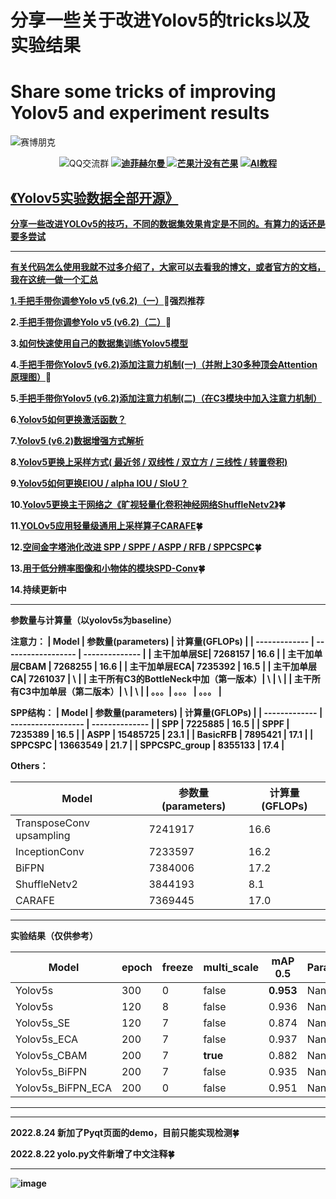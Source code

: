 # 分享一些关于改进Yolov5的tricks以及实验结果
# Share some tricks of improving Yolov5  and experiment results
![赛博朋克](https://user-images.githubusercontent.com/58406737/185147502-cf221312-db48-4635-ab95-fb45e443bed3.png)

 <center>  <div xss=removed> <img src="https://img.shields.io/badge/QQ%E4%BA%A4%E6%B5%81%E7%BE%A4-750560739-blue"
                        alt="QQ交流群">
                    <b><a href="https://github.com/WangQvQ/Yolov5_Magic">
                            <img src="https://img.shields.io/badge/%E8%BF%AA%E8%8F%B2%E8%B5%AB%E5%B0%94%E6%9B%BC-YOLO%20Magic-critical"
                                alt="迪菲赫尔曼">
                        </a>
                        <a href="https://github.com/iscyy/yoloair">
                            <img src="https://img.shields.io/badge/%E8%8A%92%E6%9E%9C%E6%B1%81%E6%B2%A1%E6%9C%89%E8%8A%92%E6%9E%9C-YOLO%20Air-red"
                                alt="芒果汁没有芒果"></a>
                        <a href="https://www.captainai.net/diffie/">
                             <img
                                    src="https://img.shields.io/badge/%E7%A6%8F%E5%88%A9-%E5%85%8D%E8%B4%B9AI%E6%95%99%E7%A8%8B-success"
                                    alt="AI教程"> </center>

## 《Yolov5实验数据全部开源》

分享一些改进YOLOv5的技巧，不同的数据集效果肯定是不同的。有算力的话还是要多尝试

-----

有关代码怎么使用我就不过多介绍了，大家可以去看我的博文，或者官方的文档，我在这统一做一个汇总

1.[手把手带你调参Yolo v5 (v6.2)（一）](https://blog.csdn.net/weixin_43694096/article/details/124378167)🌟强烈推荐

2.[手把手带你调参Yolo v5 (v6.2)（二）](https://blog.csdn.net/weixin_43694096/article/details/124411509?spm=1001.2014.3001.5502)🚀

3.[如何快速使用自己的数据集训练Yolov5模型](https://blog.csdn.net/weixin_43694096/article/details/124457787)

4.[手把手带你Yolov5 (v6.2)添加注意力机制(一)（并附上30多种顶会Attention原理图）](https://blog.csdn.net/weixin_43694096/article/details/124443059?spm=1001.2014.3001.5502)🌟

5.[手把手带你Yolov5 (v6.2)添加注意力机制(二)（在C3模块中加入注意力机制）](https://blog.csdn.net/weixin_43694096/article/details/124695537)

6.[Yolov5如何更换激活函数？](https://blog.csdn.net/weixin_43694096/article/details/124413941?spm=1001.2014.3001.5502)

7.[Yolov5 (v6.2)数据增强方式解析](https://blog.csdn.net/weixin_43694096/article/details/124741952?spm=1001.2014.3001.5502)

8.[Yolov5更换上采样方式( 最近邻 / 双线性 / 双立方 / 三线性 / 转置卷积)](https://blog.csdn.net/weixin_43694096/article/details/125416120)

9.[Yolov5如何更换EIOU / alpha IOU / SIoU？](https://blog.csdn.net/weixin_43694096/article/details/124902685)

10.[Yolov5更换主干网络之《旷视轻量化卷积神经网络ShuffleNetv2》](https://blog.csdn.net/weixin_43694096/article/details/126109839?spm=1001.2014.3001.5501)🍀

11.[YOLOv5应用轻量级通用上采样算子CARAFE](https://blog.csdn.net/weixin_43694096/article/details/126148795)🍀

12.[空间金字塔池化改进 SPP / SPPF / ASPP / RFB / SPPCSPC](https://blog.csdn.net/weixin_43694096/article/details/126354660?spm=1001.2014.3001.5502)🍀

13.[用于低分辨率图像和小物体的模块SPD-Conv](https://blog.csdn.net/weixin_43694096/article/details/126398068)🍀

14.持续更新中

------
 **参数量与计算量（以yolov5s为baseline）**
 
**注意力**：
| Model         | 参数量(parameters) | 计算量(GFLOPs) |
| ------------- | ------------------ | -------------- |
| 主干加单层**SE**| 7268157            | 16.6           |
| 主干加单层**CBAM**  | 7268255            | 16.6           |
| 主干加单层**ECA**| 7235392        |   16.5            |
| 主干加单层**CA**|  7261037        |  \          |
| 主干所有**C3**的**BottleNeck**中加（第一版本）|  \        |  \          |
| 主干所有**C3**中加单层（第二版本）|  \       |  \          |
| 。。。| 。。。        |  。。。          |



**SPP结构**：
| Model         | 参数量(parameters) | 计算量(GFLOPs) |
| ------------- | ------------------ | -------------- |
| SPP           | 7225885            | 16.5           |
| SPPF          | 7235389            | 16.5           |
| ASPP          | 15485725           | 23.1           |
| BasicRFB      | 7895421            | 17.1           |
| SPPCSPC       | 13663549           | 21.7           |
| SPPCSPC_group | 8355133            | 17.4           |



**Others**：


| Model         | 参数量(parameters) | 计算量(GFLOPs) |
| ------------- | ------------------ | -------------- |
| TransposeConv upsampling| 7241917            | 16.6           |
| InceptionConv | 7233597            | 16.2           |
| BiFPN         | 7384006            | 17.2           |
| ShuffleNetv2  | 3844193            | 8.1            |
| CARAFE        | 7369445            | 17.0           |

------

实验结果（仅供参考）

| Model             | epoch | freeze | multi_scale | mAP 0.5   | Parameters(M) | GFLOPs |
| ----------------- | ----- | ------ | ----------- | --------- | ------------- | ------ |
| Yolov5s           | 300   | 0      | false       | **0.953** | Nan           | Nan    |
| Yolov5s           | 120   | 8      | false       | 0.936     | Nan           | Nan    |
| Yolov5s_SE        | 120   | 7      | false       | 0.874     | Nan           | Nan    |
| Yolov5s_ECA       | 200   | 7      | false       | 0.937     | Nan           | Nan    |
| Yolov5s_CBAM      | 200   | 7      | **true**    | 0.882     | Nan           | Nan    |
| Yolov5s_BiFPN     | 200   | 7      | false       | 0.935     | Nan           | Nan    |
| Yolov5s_BiFPN_ECA | 200   | 0      | false       | 0.951     | Nan           | Nan    |

------


------
2022.8.24 新加了Pyqt页面的demo，目前只能实现检测🍀

2022.8.22 yolo.py文件新增了中文注释🍀

---
![image](https://user-images.githubusercontent.com/58406737/186384916-db71770b-22a9-4bba-8739-89cb3d6f81dc.png)


